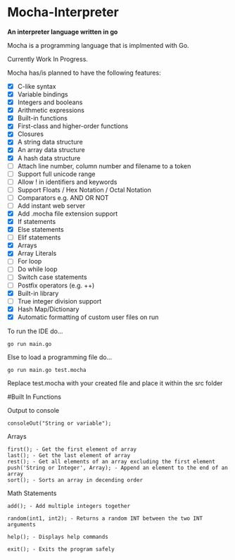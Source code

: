 # Mocha-Interpreter

**An interpreter language written in go**

Mocha is a programming language that is implmented with Go.

Currently Work In Progress.

Mocha has/is planned to have the following features:

- [x] C-like syntax
- [x] Variable bindings
- [x] Integers and booleans
- [x] Arithmetic expressions
- [x] Built-in functions
- [x] First-class and higher-order functions
- [x] Closures
- [x] A string data structure
- [x] An array data structure
- [x] A hash data structure
- [ ] Attach line number, column number and filename to a token
- [ ] Support full unicode range
- [ ] Allow ! in identifiers and keywords
- [ ] Support Floats / Hex Notation / Octal Notation
- [ ] Comparators e.g. AND OR NOT
- [ ] Add instant web server
- [x] Add .mocha file extension support
- [x] If statements
- [x] Else statements
- [ ] Elif statements
- [x] Arrays
- [x] Array Literals
- [ ] For loop
- [ ] Do while loop
- [ ] Switch case statements
- [ ] Postfix operators (e.g. ++)
- [x] Built-in library
- [ ] True integer division support
- [x] Hash Map/Dictionary
- [x] Automatic formatting of custom user files on run

To run the IDE do...

```
go run main.go
```

Else to load a programming file do...

```
go run main.go test.mocha
```

Replace test.mocha with your created file and place it within the src folder

#Built In Functions

Output to console

```
consoleOut("String or variable");
```

Arrays

```
first(); - Get the first element of array
last(); - Get the last element of array
rest(); - Get all elements of an array excluding the first element
push('String or Integer', Array); - Append an element to the end of an array
sort(); - Sorts an array in decending order
```

Math Statements

```
add(); - Add multiple integers together
```

```
random(int1, int2); - Returns a random INT between the two INT arguments
```

```
help(); - Displays help commands

```

```
exit(); - Exits the program safely
```
